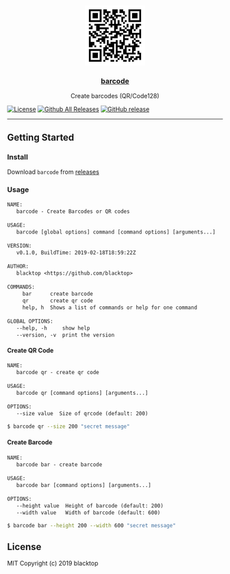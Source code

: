 <p align="center">
  <a href="https://github.com/blacktop/barcode"><img alt="Malice Logo" src="https://github.com/blacktop/barcode/raw/master/docs/qrcode.png" height="140" /></a>
  <a href="https://github.com/blacktop/barcode"><h3 align="center">barcode</h3></a>
  <p align="center">Create barcodes (QR/Code128)</p>
</p>

[![License](http://img.shields.io/:license-mit-blue.svg)](http://doge.mit-license.org) [![Github All Releases](https://img.shields.io/github/downloads/blacktop/wait-for-es/total.svg)](https://github.com/blacktop/barcode/releases/latest) [![GitHub release](https://img.shields.io/github/release/blacktop/wait-for-es.svg)](https://github.com/blacktop/barcode/releases)

---

## Getting Started

### Install

Download `barcode` from [releases](https://github.com/blacktop/barcode/releases)

### Usage

```
NAME:
   barcode - Create Barcodes or QR codes

USAGE:
   barcode [global options] command [command options] [arguments...]

VERSION:
   v0.1.0, BuildTime: 2019-02-18T18:59:22Z

AUTHOR:
   blacktop <https://github.com/blacktop>

COMMANDS:
     bar      create barcode
     qr       create qr code
     help, h  Shows a list of commands or help for one command

GLOBAL OPTIONS:
   --help, -h     show help
   --version, -v  print the version
```

#### Create QR Code

```
NAME:
   barcode qr - create qr code

USAGE:
   barcode qr [command options] [arguments...]

OPTIONS:
   --size value  Size of qrcode (default: 200)
```

```bash
$ barcode qr --size 200 "secret message"
```

#### Create Barcode

```
NAME:
   barcode bar - create barcode

USAGE:
   barcode bar [command options] [arguments...]

OPTIONS:
   --height value  Height of barcode (default: 200)
   --width value   Width of barcode (default: 600)
```

```bash
$ barcode bar --height 200 --width 600 "secret message"
```

## License

MIT Copyright (c) 2019 blacktop
